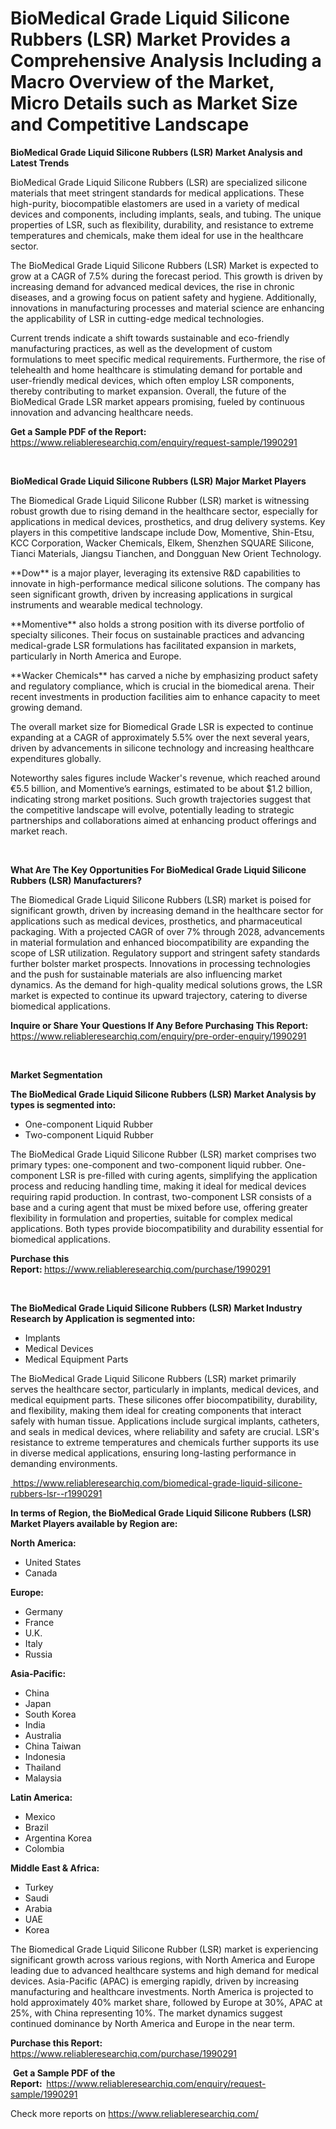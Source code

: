 <p><h1>BioMedical Grade Liquid Silicone Rubbers (LSR) Market Provides a Comprehensive Analysis Including a Macro Overview of the Market, Micro Details such as Market Size and Competitive Landscape</h1></p><p><strong>BioMedical Grade Liquid Silicone Rubbers (LSR) Market Analysis and Latest Trends</strong></p>
<p><p>BioMedical Grade Liquid Silicone Rubbers (LSR) are specialized silicone materials that meet stringent standards for medical applications. These high-purity, biocompatible elastomers are used in a variety of medical devices and components, including implants, seals, and tubing. The unique properties of LSR, such as flexibility, durability, and resistance to extreme temperatures and chemicals, make them ideal for use in the healthcare sector.</p><p>The BioMedical Grade Liquid Silicone Rubbers (LSR) Market is expected to grow at a CAGR of 7.5% during the forecast period. This growth is driven by increasing demand for advanced medical devices, the rise in chronic diseases, and a growing focus on patient safety and hygiene. Additionally, innovations in manufacturing processes and material science are enhancing the applicability of LSR in cutting-edge medical technologies.</p><p>Current trends indicate a shift towards sustainable and eco-friendly manufacturing practices, as well as the development of custom formulations to meet specific medical requirements. Furthermore, the rise of telehealth and home healthcare is stimulating demand for portable and user-friendly medical devices, which often employ LSR components, thereby contributing to market expansion. Overall, the future of the BioMedical Grade LSR market appears promising, fueled by continuous innovation and advancing healthcare needs.</p></p>
<p><strong>Get a Sample PDF of the Report:&nbsp;</strong> <a href="https://www.reliableresearchiq.com/enquiry/request-sample/1990291?utm_campaign=2117&utm_medium=2&utm_source=Github&utm_content=ia&utm_term=05022025&utm_id=biomedical-grade-liquid-silicone-rubbers-lsr">https://www.reliableresearchiq.com/enquiry/request-sample/1990291</a></p>
<p>&nbsp;</p>
<p><strong>BioMedical Grade Liquid Silicone Rubbers (LSR) Major Market Players</strong></p>
<p><p>The Biomedical Grade Liquid Silicone Rubber (LSR) market is witnessing robust growth due to rising demand in the healthcare sector, especially for applications in medical devices, prosthetics, and drug delivery systems. Key players in this competitive landscape include Dow, Momentive, Shin-Etsu, KCC Corporation, Wacker Chemicals, Elkem, Shenzhen SQUARE Silicone, Tianci Materials, Jiangsu Tianchen, and Dongguan New Orient Technology.</p><p>**Dow** is a major player, leveraging its extensive R&D capabilities to innovate in high-performance medical silicone solutions. The company has seen significant growth, driven by increasing applications in surgical instruments and wearable medical technology.</p><p>**Momentive** also holds a strong position with its diverse portfolio of specialty silicones. Their focus on sustainable practices and advancing medical-grade LSR formulations has facilitated expansion in markets, particularly in North America and Europe.</p><p>**Wacker Chemicals** has carved a niche by emphasizing product safety and regulatory compliance, which is crucial in the biomedical arena. Their recent investments in production facilities aim to enhance capacity to meet growing demand.</p><p>The overall market size for Biomedical Grade LSR is expected to continue expanding at a CAGR of approximately 5.5% over the next several years, driven by advancements in silicone technology and increasing healthcare expenditures globally. </p><p>Noteworthy sales figures include Wacker's revenue, which reached around €5.5 billion, and Momentive’s earnings, estimated to be about $1.2 billion, indicating strong market positions. Such growth trajectories suggest that the competitive landscape will evolve, potentially leading to strategic partnerships and collaborations aimed at enhancing product offerings and market reach.</p></p>
<p>&nbsp;</p>
<p><strong>What Are The Key Opportunities For BioMedical Grade Liquid Silicone Rubbers (LSR) Manufacturers?</strong></p>
<p><p>The Biomedical Grade Liquid Silicone Rubbers (LSR) market is poised for significant growth, driven by increasing demand in the healthcare sector for applications such as medical devices, prosthetics, and pharmaceutical packaging. With a projected CAGR of over 7% through 2028, advancements in material formulation and enhanced biocompatibility are expanding the scope of LSR utilization. Regulatory support and stringent safety standards further bolster market prospects. Innovations in processing technologies and the push for sustainable materials are also influencing market dynamics. As the demand for high-quality medical solutions grows, the LSR market is expected to continue its upward trajectory, catering to diverse biomedical applications.</p></p>
<p><strong>Inquire or Share Your Questions If Any Before Purchasing This Report:</strong> <a href="https://www.reliableresearchiq.com/enquiry/pre-order-enquiry/1990291?utm_campaign=2117&utm_medium=2&utm_source=Github&utm_content=ia&utm_term=05022025&utm_id=biomedical-grade-liquid-silicone-rubbers-lsr">https://www.reliableresearchiq.com/enquiry/pre-order-enquiry/1990291</a></p>
<p>&nbsp;</p>
<p><strong>Market Segmentation</strong></p>
<p><strong>The BioMedical Grade Liquid Silicone Rubbers (LSR) Market Analysis by types is segmented into:</strong></p>
<p><ul><li>One-component Liquid Rubber</li><li>Two-component Liquid Rubber</li></ul></p>
<p><p>The BioMedical Grade Liquid Silicone Rubber (LSR) market comprises two primary types: one-component and two-component liquid rubber. One-component LSR is pre-filled with curing agents, simplifying the application process and reducing handling time, making it ideal for medical devices requiring rapid production. In contrast, two-component LSR consists of a base and a curing agent that must be mixed before use, offering greater flexibility in formulation and properties, suitable for complex medical applications. Both types provide biocompatibility and durability essential for biomedical applications.</p></p>
<p><strong>Purchase this Report:&nbsp;</strong><a href="https://www.reliableresearchiq.com/purchase/1990291?utm_campaign=2117&utm_medium=2&utm_source=Github&utm_content=ia&utm_term=05022025&utm_id=biomedical-grade-liquid-silicone-rubbers-lsr">https://www.reliableresearchiq.com/purchase/1990291</a></p>
<p>&nbsp;</p>
<p><strong>The BioMedical Grade Liquid Silicone Rubbers (LSR) Market Industry Research by Application is segmented into:</strong></p>
<p><ul><li>Implants</li><li>Medical Devices</li><li>Medical Equipment Parts</li></ul></p>
<p><p>The BioMedical Grade Liquid Silicone Rubbers (LSR) market primarily serves the healthcare sector, particularly in implants, medical devices, and medical equipment parts. These silicones offer biocompatibility, durability, and flexibility, making them ideal for creating components that interact safely with human tissue. Applications include surgical implants, catheters, and seals in medical devices, where reliability and safety are crucial. LSR's resistance to extreme temperatures and chemicals further supports its use in diverse medical applications, ensuring long-lasting performance in demanding environments.</p></p>
<p><a href="https://www.reliableresearchiq.com/biomedical-grade-liquid-silicone-rubbers-lsr--r1990291?utm_campaign=2117&utm_medium=2&utm_source=Github&utm_content=ia&utm_term=05022025&utm_id=biomedical-grade-liquid-silicone-rubbers-lsr">&nbsp;https://www.reliableresearchiq.com/biomedical-grade-liquid-silicone-rubbers-lsr--r1990291</a></p>
<p><strong>In terms of Region, the BioMedical Grade Liquid Silicone Rubbers (LSR) Market Players available by Region are:</strong></p>
<p>
    <p> <strong> North America: </strong>
        <ul>
            <li>United States</li>
            <li>Canada</li>
        </ul>
        </p> 
    <p> <strong> Europe: </strong>
        <ul>
            <li>Germany</li>
            <li>France</li>
            <li>U.K.</li>
            <li>Italy</li>
            <li>Russia</li>
        </ul>
        </p> 
    <p> <strong> Asia-Pacific: </strong>
        <ul>
            <li>China</li>
            <li>Japan</li>
            <li>South Korea</li>
            <li>India</li>
            <li>Australia</li>
            <li>China Taiwan</li>
            <li>Indonesia</li>
            <li>Thailand</li>
            <li>Malaysia</li>
        </ul>
        </p> 
    <p> <strong> Latin America: </strong>
        <ul>
            <li>Mexico</li>
            <li>Brazil</li>
            <li>Argentina Korea</li>
            <li>Colombia</li>
        </ul>
        </p> 
    <p> <strong> Middle East & Africa: </strong>
        <ul>
            <li>Turkey</li>
            <li>Saudi</li>
            <li>Arabia</li>
            <li>UAE</li>
            <li>Korea</li>
        </ul>
    </p>
    </p>
<p><p>The Biomedical Grade Liquid Silicone Rubber (LSR) market is experiencing significant growth across various regions, with North America and Europe leading due to advanced healthcare systems and high demand for medical devices. Asia-Pacific (APAC) is emerging rapidly, driven by increasing manufacturing and healthcare investments. North America is projected to hold approximately 40% market share, followed by Europe at 30%, APAC at 25%, with China representing 10%. The market dynamics suggest continued dominance by North America and Europe in the near term.</p></p>
<p><strong>Purchase this Report: </strong><a href="https://www.reliableresearchiq.com/purchase/1990291?utm_campaign=2117&utm_medium=2&utm_source=Github&utm_content=ia&utm_term=05022025&utm_id=biomedical-grade-liquid-silicone-rubbers-lsr">https://www.reliableresearchiq.com/purchase/1990291</a></p>
<p>&nbsp;<strong>Get a Sample PDF of the Report:&nbsp;&nbsp;</strong><a href="https://www.reliableresearchiq.com/enquiry/request-sample/1990291?utm_campaign=2117&utm_medium=2&utm_source=Github&utm_content=ia&utm_term=05022025&utm_id=biomedical-grade-liquid-silicone-rubbers-lsr">https://www.reliableresearchiq.com/enquiry/request-sample/1990291</a></p>
<p><strong></strong></p>
<p>Check more reports on <a href="https://www.reliableresearchiq.com/?utm_campaign=2117&utm_medium=2&utm_source=Github&utm_content=ia&utm_term=05022025&utm_id=biomedical-grade-liquid-silicone-rubbers-lsr">https://www.reliableresearchiq.com/</a></p>